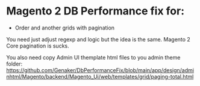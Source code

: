 # Magento 2 DB Performance fix for:

- Order and another grids with pagination 

You need just adjust regexp and logic but the idea is the same. Magento 2 Core pagination is sucks. 

You also need copy Admin UI themplate html files to you admin theme folder:
https://github.com/Genaker/DbPerformanceFix/blob/main/app/design/adminhtml/Magento/backend/Magento_Ui/web/templates/grid/paging-total.html
